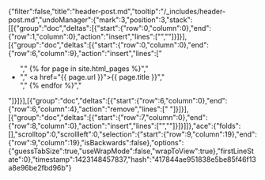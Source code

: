 {"filter":false,"title":"header-post.md","tooltip":"/_includes/header-post.md","undoManager":{"mark":3,"position":3,"stack":[[{"group":"doc","deltas":[{"start":{"row":0,"column":0},"end":{"row":1,"column":0},"action":"insert","lines":["",""]}]}],[{"group":"doc","deltas":[{"start":{"row":0,"column":0},"end":{"row":6,"column":9},"action":"insert","lines":["<ul>","          {% for page in site.html_pages %}","            <li>","              <a href=\"{{ page.url }}\">{{ page.title }}</a>","            </li>","          {% endfor %}","    </ul>"]}]}],[{"group":"doc","deltas":[{"start":{"row":6,"column":0},"end":{"row":6,"column":4},"action":"remove","lines":["    "]}]}],[{"group":"doc","deltas":[{"start":{"row":7,"column":0},"end":{"row":8,"column":0},"action":"insert","lines":["",""]}]}]]},"ace":{"folds":[],"scrolltop":0,"scrollleft":0,"selection":{"start":{"row":9,"column":19},"end":{"row":9,"column":19},"isBackwards":false},"options":{"guessTabSize":true,"useWrapMode":false,"wrapToView":true},"firstLineState":0},"timestamp":1423148457837,"hash":"417844ae951838e5be85f46f13a8e96be2fbd96b"}